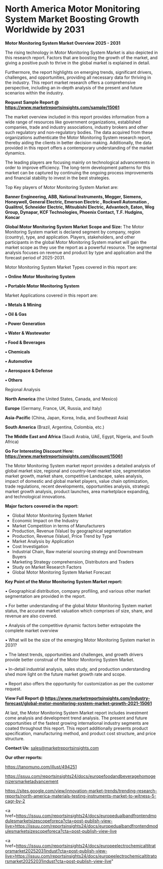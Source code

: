 # North America Motor Monitoring System Market Boosting Growth Worldwide by 2031

<Strong> Motor Monitoring System Market Overview 2025 - 2031</strong>

The rising technology in Motor Monitoring System Market is also depicted in this research report. Factors that are boosting the growth of the market, and giving a positive push to thrive in the global market is explained in detail.

Furthermore, the report highlights on emerging trends, significant drivers, challenges, and opportunities, providing all necessary data for thriving in the industry. This report market research offers a comprehensive perspective, including an in-depth analysis of the present and future scenarios within the industry.

<strong>Request Sample Report @ <a href=https://www.marketreportsinsights.com/sample/15061>https://www.marketreportsinsights.com/sample/15061</a></strong>

The market overview included in this report provides information from a wide range of resources like government organizations, established companies, trade and industry associations, industry brokers and other such regulatory and non-regulatory bodies. The data acquired from these organizations authenticate the Motor Monitoring System research report, thereby aiding the clients in better decision making. Additionally, the data provided in this report offers a contemporary understanding of the market dynamics.

The leading players are focusing mainly on technological advancements in order to improve efficiency. The long-term development patterns for this market can be captured by continuing the ongoing process improvements and financial stability to invest in the best strategies.

Top Key players of Motor Monitoring System Market are:

<strong>Banner Engineering, ABB, National Instruments, Megger, Siemens, Honeywell, General Electric, Emerson Electric , Rockwell Automation , Qualitrol, Schneider Electric, Mitsubishi Electric, Advantech, Eaton, Weg Group, Dynapar, KCF Technologies, Phoenix Contact, T.F. Hudgins, Koncar</strong>

<strong><b>Global Motor Monitoring System Market Scope and Size:</b></strong>
The Motor Monitoring System market is declared segment by company, region (country), type, and application. Players, stakeholders, and other participants in the global Motor Monitoring System market will gain the market scope as they use the report as a powerful resource. The segmental analysis focuses on revenue and product by type and application and the forecast period of 2025-2031.

Motor Monitoring System Market Types covered in this report are:

<strong>• Online Motor Monitoring System

• Portable Motor Monitoring System</strong>

Market Applications covered in this report are:

<strong>• Metals & Mining

• Oil & Gas

• Power Generation

• Water & Wastewater

• Food & Beverages

• Chemicals

• Automotive

• Aerospace & Defense

• Others</strong> 

Regional Analysis

<strong>North America</strong> (the United States, Canada, and Mexico)

<strong>Europe</strong> (Germany, France, UK, Russia, and Italy)

<strong>Asia-Pacific</strong> (China, Japan, Korea, India, and Southeast Asia)

<strong>South America</strong> (Brazil, Argentina, Colombia, etc.)

<strong>The Middle East and Africa</strong> (Saudi Arabia, UAE, Egypt, Nigeria, and South Africa)

<strong>Go For Interesting Discount Here: <a href=https://www.marketreportsinsights.com/discount/15061>https://www.marketreportsinsights.com/discount/15061</a></strong>

The Motor Monitoring System market report provides a detailed analysis of global market size, regional and country-level market size, segmentation market growth, market share, competitive Landscape, sales analysis, impact of domestic and global market players, value chain optimization, trade regulations, recent developments, opportunities analysis, strategic market growth analysis, product launches, area marketplace expanding, and technological innovations.

<strong><b>Major factors covered in the report:</b></strong>
<ul>
  <li>Global Motor Monitoring System Market </li>
  <li>Economic Impact on the Industry</li>
  <li>Market Competition in terms of Manufacturers</li>
  <li>Production, Revenue (Value) by geographical segmentation</li>
  <li>Production, Revenue (Value), Price Trend by Type</li>
  <li>Market Analysis by Application</li>
  <li>Cost Investigation</li>
  <li>Industrial Chain, Raw material sourcing strategy and Downstream Buyers</li>
  <li>Marketing Strategy comprehension, Distributors and Traders</li>
  <li>Study on Market Research Factors</li>
  <li>Global Motor Monitoring System Market Forecast</li>
</ul>

<strong><b>Key Point of the Motor Monitoring System Market report:</b></strong>

• Geographical distribution, company profiling, and various other market segmentation are provided in the report.

• For better understanding of the global Motor Monitoring System market status, the accurate market valuation which comprises of size, share, and revenue are also covered.

• Analysis of the competitive dynamic factors better extrapolate the complete market overview

• What will be the size of the emerging Motor Monitoring System market in 2031?

• The latest trends, opportunities and challenges, and growth drivers provide better construal of the Motor Monitoring System Market.

• In-detail industrial analysis, sales study, and production understanding shed more light on the future market growth rate and scope.

• Report also offers the opportunity for customization as per the customer request.

<strong><b>View Full Report @ <a href=https://www.marketreportsinsights.com/industry-forecast/global-motor-monitoring-system-market-growth-2021-15061>https://www.marketreportsinsights.com/industry-forecast/global-motor-monitoring-system-market-growth-2021-15061</a></b></strong>


At last, the Motor Monitoring System Market report includes investment come analysis and development trend analysis. The present and future opportunities of the fastest growing international industry segments are coated throughout this report. This report additionally presents product specification, manufacturing method, and product cost structure, and price structure.

<strong>Contact Us:</strong>
sales@marketreportsinsights.com

<strong>Our other reports:</strong>

<a href=https://tanomuno.com/illust/494251>https://tanomuno.com/illust/494251</a>

<a href=https://issuu.com/reportsinsights24/docs/europefoodandbeveragehomogenizersmarketadvancement>https://issuu.com/reportsinsights24/docs/europefoodandbeveragehomogenizersmarketadvancement</a>

<a href=https://sites.google.com/view/innovation-market-trends/trending-research-reports/north-america-materials-testing-instruments-market-to-witness-5-cagr-by-2>https://sites.google.com/view/innovation-market-trends/trending-research-reports/north-america-materials-testing-instruments-market-to-witness-5-cagr-by-2</a>

<a href=https://issuu.com/reportsinsights24/docs/europedualbandfrontendmodulesmarketsizescopeforeca?cta=post-publish-view-live>https://issuu.com/reportsinsights24/docs/europedualbandfrontendmodulesmarketsizescopeforeca?cta=post-publish-view-live</a>

<a href=https://issuu.com/reportsinsights24/docs/europeelectrochemicaltitratorsmarket20252031indust?cta=post-publish-view-live>https://issuu.com/reportsinsights24/docs/europeelectrochemicaltitratorsmarket20252031indust?cta=post-publish-view-live</a>"
